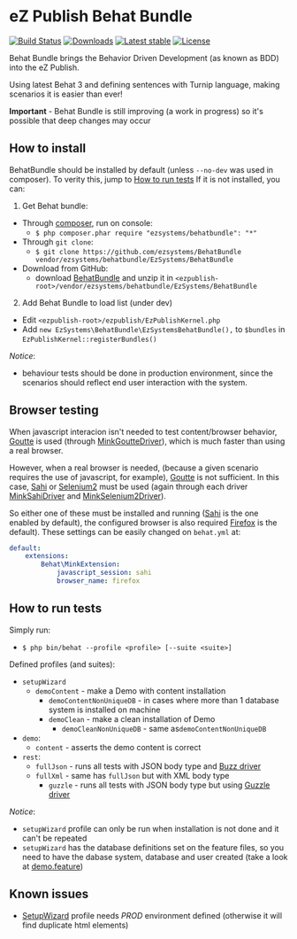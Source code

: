 # eZ Publish Behat Bundle

[![Build Status](https://img.shields.io/travis/ezsystems/BehatBundle.svg?style=flat-square)](https://travis-ci.org/ezsystems/BehatBundle)
[![Downloads](https://img.shields.io/packagist/dt/ezsystems/behatbundle.svg?style=flat-square)](https://packagist.org/packages/ezsystems/behatbundle)
[![Latest stable](https://img.shields.io/packagist/v/ezsystems/behatbundle.svg?style=flat-square)](https://packagist.org/packages/ezsystems/behatbundle)
[![License](https://img.shields.io/packagist/l/ezsystems/behatbundle.svg?style=flat-square)](https://packagist.org/packages/ezsystems/behatbundle)

Behat Bundle brings the Behavior Driven Development (as known as BDD) into
the eZ Publish.

Using latest Behat 3 and defining sentences with Turnip language, making scenarios it is easier than ever!

**Important** - Behat Bundle is still improving (a work in progress) so it's possible that deep changes may occur


## How to install

BehatBundle should be installed by default (unless `--no-dev` was used in composer). To verity this, jump to [How to run tests](#how-to-run-tests)
If it is not installed, you can:

1. Get Behat bundle:
  * Through [composer](http://getcomposer.org), run on console:
    * `$ php composer.phar require "ezsystems/behatbundle": "*"`
  * Through `git clone`:
    * `$ git clone https://github.com/ezsystems/BehatBundle vendor/ezsystems/behatbundle/EzSystems/BehatBundle`
  * Download from GitHub:
    * download [BehatBundle](https://github.com/ezsystems/BehatBundle) and unzip it in `<ezpublish-root>/vendor/ezsystems/behatbundle/EzSystems/BehatBundle`
2. Add Behat Bundle to load list (under dev)
  * Edit `<ezpublish-root>/ezpublish/EzPublishKernel.php`
  * Add `new EzSystems\BehatBundle\EzSystemsBehatBundle(),` to `$bundles` in `EzPublishKernel::registerBundles()`

_Notice_:
* behaviour tests should be done in production environment, since the scenarios should reflect end user interaction with the system.

## Browser testing

When javascript interacion isn't needed to test content/browser behavior, [Goutte](https://github.com/fabpot/goutte) is used (through [MinkGoutteDriver](https://github.com/Behat/MinkGoutteDriver)), which is much faster than using a real browser.

However, when a real browser is needed, (because a given scenario requires the use of javascript, for example), [Goutte](https://github.com/fabpot/goutte) is not sufficient. In this case, [Sahi](http://sahipro.com/) or [Selenium2](http://www.seleniumhq.org/) must be used (again through each driver
[MinkSahiDriver](https://github.com/Behat/MinkSahiDriver) and [MinkSelenium2Driver](https://github.com/Behat/MinkSelenium2Driver)).

So either one of these must be installed and running ([Sahi](http://sahipro.com/) is the one enabled by default), the configured browser is also required [Firefox](https://www.mozilla.org/firefox) is the default). These settings can be easily changed on `behat.yml` at:

```yaml
default:
    extensions:
        Behat\MinkExtension:
            javascript_session: sahi
            browser_name: firefox
```


## How to run tests

Simply run:
* `$ php bin/behat --profile <profile> [--suite <suite>]`

Defined profiles (and suites):
* `setupWizard`
  * `demoContent` - make a Demo with content installation
      * `demoContentNonUniqueDB` - in cases where more than 1 database system is installed on machine
    * `demoClean` - make a clean installation of Demo
      * `demoCleanNonUniqueDB` - same as`demoContentNonUniqueDB`
* `demo`:
    * `content` - asserts the demo content is correct
* `rest`:
  * `fullJson` - runs all tests with JSON body type and [Buzz driver](https://github.com/ezsystems/ezpublish-kernel/blob/master/eZ/Bundle/EzPublishRestBundle/Features/Context/RestClient/BuzzDriver.php)
  * `fullXml` - same has `fullJson` but with XML body type
    * `guzzle` - runs all tests with JSON body type but using [Guzzle driver](https://github.com/ezsystems/ezpublish-kernel/blob/master/eZ/Bundle/EzPublishRestBundle/Features/Context/RestClient/GuzzleDriver.php)

_Notice_:
* `setupWizard` profile can only be run when installation is not done and it can't be repeated
* `setupWizard` has the database definitions set on the feature files, so you need to have the dabase system, database and user created (take a look at [demo.feature](https://github.com/ezsystems/ezpublish-kernel/blob/master/eZ/Bundle/EzPublishLegacyBundle/Features/SetupWizard/demo.feature))



## Known issues

* [SetupWizard](https://github.com/ezsystems/ezpublish-kernel/blob/master/eZ/Bundle/EzPublishLegacyBundle/Features/Context/SetupWizard/Context.php) profile needs _PROD_ environment defined (otherwise it will find duplicate html elements)
